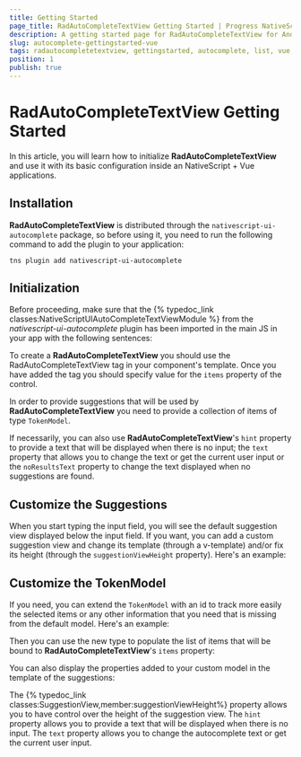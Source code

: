 ```yaml
---
title: Getting Started
page_title: RadAutoCompleteTextView Getting Started | Progress NativeScript UI Documentation
description: A getting started page for RadAutoCompleteTextView for Android. This article explains what are the steps to create a RadAutoCompleteTextView instance from scratch.
slug: autocomplete-gettingstarted-vue
tags: radautocompletetextview, gettingstarted, autocomplete, list, vue, nativescript, professional, ui
position: 1
publish: true
---
```


# RadAutoCompleteTextView Getting Started

In this article, you will learn how to initialize **RadAutoCompleteTextView** and use it with its basic configuration inside an NativeScript + Vue applications.

## Installation
**RadAutoCompleteTextView** is distributed through the `nativescript-ui-autocomplete` package, so before using it, you need to run the following command to add the plugin to your application:

```
tns plugin add nativescript-ui-autocomplete
```

## Initialization
Before proceeding, make sure that the {% typedoc_link classes:NativeScriptUIAutoCompleteTextViewModule %} from the *nativescript-ui-autocomplete* plugin has been imported in the main JS in your app with the following sentences:

<snippet id='autocomplete-import-vue'/>

To create a **RadAutoCompleteTextView** you should use the RadAutoCompleteTextView tag in your component's template.
Once you have added the tag you should specify value for the `items` property of the control.

<snippet id='autocomplete-gettingstarted-vue'/>

In order to provide suggestions that will be used by **RadAutoCompleteTextView** you need to provide a collection of items of type `TokenModel`.

<snippet id='autocomplete-gettingstarted-data-vue'/>

If necessarily, you can also use **RadAutoCompleteTextView**'s `hint` property to provide a text that will be displayed when there is no input; the `text` property that allows you to change the text or get the current user input or the `noResultsText` property to change the text displayed when no suggestions are found.

## Customize the Suggestions
When you start typing the input field, you will see the default suggestion view displayed below the input field. If you want, you can add a custom suggestion view and change its template (through a v-template) and/or fix its height (through the `suggestionViewHeight` property). Here's an example:

<snippet id='autocomplete-suggestionview-vue'/>

## Customize the TokenModel
If you need, you can extend the `TokenModel` with an id to track more easily the selected items or any other information that you need that is missing from the default model. Here's an example:

<snippet id='autocomplete-custom-token-model-ts-vue'/>

Then you can use the new type to populate the list of items that will be bound to  **RadAutoCompleteTextView**'s `items` property:

<snippet id='autocomplete-custom-tokens-items-ts-vue'/>

You can also display the properties added to your custom model in the template of the suggestions:

<snippet id='autocomplete-custom-tokens-template-vue'/>

The {% typedoc_link classes:SuggestionView,member:suggestionViewHeight%} property allows you to have control over the height of the suggestion view.
The `hint` property allows you to provide a text that will be displayed when there is no input.
The `text` property allows you to change the autocomplete text or get the current user input.
